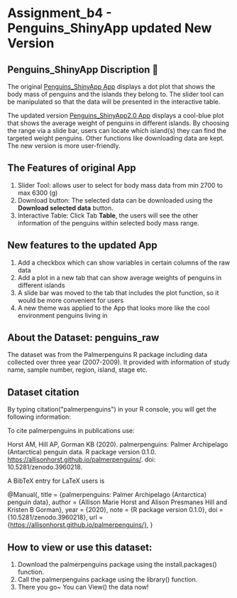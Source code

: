 # Assignment_b4 - Penguins_ShinyApp updated New Version 

## Penguins_ShinyApp Discription :page_with_curl:

The original [Penguins_ShinyApp App](https://zhmm.shinyapps.io/assignment3_mmzh/) displays a dot plot that shows the body mass of penguins and the islands they belong to. The slider tool can be manipulated so that the data will be presented in the interactive table.  

The updated version [Penguins_ShinyApp2.0 App](https://zhmm.shinyapps.io/assignment4_penguins_shinyapp_updated/) displays a cool-blue plot that shows the average weight of penguins in different islands. By choosing the range via a slide bar, users can locate which island(s) they can find the targeted weight penguins. Other functions like downloading data are kept. The new version is more user-friendly.

## The Features of original App
1. Slider Tool: allows user to select for body mass data from min 2700 to max 6300 (g)
2. Download button: The selected data can be downloaded using the **Download selected data** button.  
3. Interactive Table: Click Tab **Table**, the users will see the other information of the penguins within selected body mass range.

## New features to the updated App
1. Add a checkbox which can show variables in certain columns of the raw data
2. Add a plot in a new tab that can show average weights of penguins in different islands
3. A slide bar was moved to the tab that includes the plot function, so it would be more convenient for users
4. A new theme was applied to the App that looks more like the cool environment penguins living in

## About the Dataset: penguins_raw
The dataset was from the Palmerpenguins R package including data collected over three year (2007-2009). It provided with information of study name, sample number, region, island, stage etc.

## Dataset citation 
By typing citation("palmerpenguins") in your R console, you will get the following information:

To cite palmerpenguins in publications use:

  Horst AM, Hill AP, Gorman KB (2020). palmerpenguins: Palmer Archipelago (Antarctica) penguin data. R package
  version 0.1.0. https://allisonhorst.github.io/palmerpenguins/. doi: 10.5281/zenodo.3960218.

A BibTeX entry for LaTeX users is

  @Manual{,
    title = {palmerpenguins: Palmer Archipelago (Antarctica) penguin data},
    author = {Allison Marie Horst and Alison Presmanes Hill and Kristen B Gorman},
    year = {2020},
    note = {R package version 0.1.0},
    doi = {10.5281/zenodo.3960218},
    url = {https://allisonhorst.github.io/palmerpenguins/},
  }
## How to view or use this dataset: 
1. Download the palmerpenguins package using the install.packages() function.
2. Call the palmerpenguins package using the library() function.
3. There you go~ You can View() the data now! 

